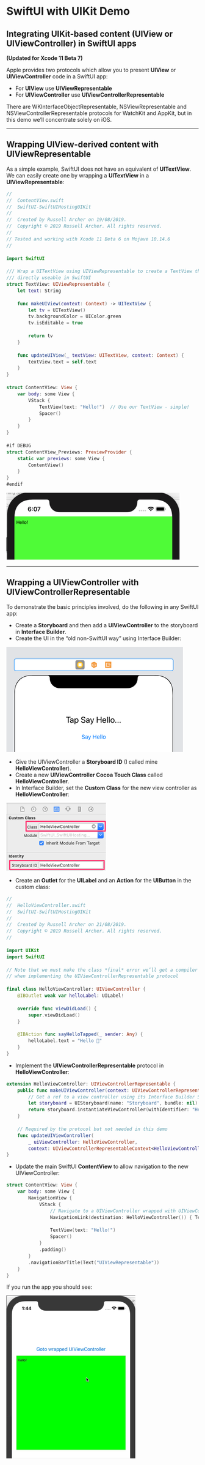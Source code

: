 # SwiftUI with UIKit Demo
## Integrating UIKit-based content (UIView or UIViewController) in SwiftUI apps 
**(Updated for Xcode 11 Beta 7)**

Apple provides two protocols which allow you to present **UIView** or **UIViewController** code in a SwiftUI app:

* For **UIView** use **UIViewRepresentable**
* For **UIViewController** use **UIViewControllerRepresentable**

There are WKInterfaceObjectRepresentable, NSViewRepresentable and NSViewControllerRepresentable protocols for WatchKit and AppKit, 
but in this demo we’ll concentrate solely on iOS.

___

## Wrapping UIView-derived content with UIViewRepresentable
As a simple example, SwiftUI does not have an equivalent of **UITextView**.
We can easily create one by wrapping a **UITextView** in a **UIViewRepresentable**:

``` swift
//
//  ContentView.swift
//  SwiftUI-SwiftUIHostingUIKit
//
//  Created by Russell Archer on 19/08/2019.
//  Copyright © 2019 Russell Archer. All rights reserved.
//
// Tested and working with Xcode 11 Beta 6 on Mojave 10.14.6
//

import SwiftUI

/// Wrap a UITextView using UIViewRepresentable to create a TextView that's
/// directly useable in SwiftUI
struct TextView: UIViewRepresentable {
    let text: String

    func makeUIView(context: Context) -> UITextView {
        let tv = UITextView()
        tv.backgroundColor = UIColor.green
        tv.isEditable = true

        return tv
    }

    func updateUIView(_ textView: UITextView, context: Context) {
        textView.text = self.text
    }
}

struct ContentView: View {
    var body: some View {
        VStack {
            TextView(text: "Hello!")  // Use our TextView - simple!
            Spacer()
        }
    }
}

#if DEBUG
struct ContentView_Previews: PreviewProvider {
    static var previews: some View {
        ContentView()
    }
}
#endif
```

![](./readme-assets/image01.jpg)

___

## Wrapping a UIViewController with UIViewControllerRepresentable
To demonstrate the basic principles involved, do the following in any SwiftUI app:

* Create a **Storyboard** and then add a **UIViewController** to the storyboard in **Interface Builder**.
* Create the UI in the “old non-SwiftUI way” using Interface Builder:

![](./readme-assets/image02.jpg)

* Give the UIViewController a **Storyboard ID** (I called mine **HelloViewController**).
* Create a new **UIViewController Cocoa Touch Class** called **HelloViewController**.
* In Interface Builder, set the **Custom Class** for the new view controller as **HelloViewController**:

![](./readme-assets/image03.jpg)

* Create an **Outlet** for the **UILabel** and an **Action** for the **UIButton** in the custom class:

``` swift
//
//  HelloViewController.swift
//  SwiftUI-SwiftUIHostingUIKit
//
//  Created by Russell Archer on 21/08/2019.
//  Copyright © 2019 Russell Archer. All rights reserved.
//

import UIKit
import SwiftUI

// Note that we must make the class *final* error we’ll get a compiler error
// when implementing the UIViewControllerRepresentable protocol

final class HelloViewController: UIViewController {
    @IBOutlet weak var helloLabel: UILabel!
    
    override func viewDidLoad() {
        super.viewDidLoad()
    }
    
    @IBAction func sayHelloTapped(_ sender: Any) {
        helloLabel.text = "Hello 👋"
    }
}
```

* Implement the **UIViewControllerRepresentable** protocol in **HelloViewController**:

``` swift
extension HelloViewController: UIViewControllerRepresentable {
    public func makeUIViewController(context: UIViewControllerRepresentableContext<HelloViewController>) -> HelloViewController {
        // Get a ref to a view controller using its Interface Builder Storyboard ID
        let storyboard = UIStoryboard(name: "Storyboard", bundle: nil)  // Get ref to the storyboard
        return storyboard.instantiateViewController(withIdentifier: "HelloViewController") as! HelloViewController
    }
    
    // Required by the protocol but not needed in this demo
    func updateUIViewController(
        _ uiViewController: HelloViewController,
        context: UIViewControllerRepresentableContext<HelloViewController>) { }
}
```

* Update the main SwiftUI **ContentView** to allow navigation to the new UIViewController:

``` swift
struct ContentView: View {
    var body: some View {
        NavigationView {
            VStack {
                // Navigate to a UIViewController wrapped with UIViewControllerRepresentable
                NavigationLink(destination: HelloViewController()) { Text("Goto wrapped UIViewController") }
                
                TextView(text: "Hello!")
                Spacer()
            }
            .padding()
        }
        .navigationBarTitle(Text("UIViewRepresentable"))
    }
}
```

If you run the app you should see:

![](./readme-assets/final.gif)

